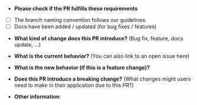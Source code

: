 - **Please check if the PR fulfills these requirements**

* [ ] The branch naming convention follows our guidelines
* [ ] Docs have been added / updated (for bug fixes / features)

- **What kind of change does this PR introduce?** (Bug fix, feature, docs update, ...)

<placeholder>

- **What is the current behavior?** (You can also link to an open issue here)

<placeholder>

- **What is the new behavior (if this is a feature change)?**

<placeholder>

- **Does this PR introduce a breaking change?** (What changes might users need to make in their application due to this PR?)

<placeholder>

- **Other information**:

<placeholder>

<!-- By submitting this Pull Request, you agree to follow our [Code of Conduct](https://github.com/fonzdm/servarr/servarr-chartCONTRIBUTING.md) -->
